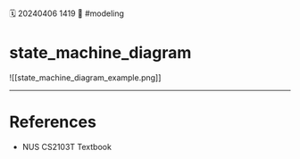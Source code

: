 🗓️ 20240406 1419
📎 #modeling

# state_machine_diagram
![[state_machine_diagram_example.png]]

--- 
# References
- NUS CS2103T Textbook